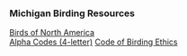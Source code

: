 ### Michigan Birding Resources

[Birds of North America](http://bna.birds.cornell.edu/bna/species)  
[Alpha Codes (4-letter)](http://www.pwrc.usgs.gov/BBL/MANUAL/speclist.cfm)
[Code of Birding Ethics](http://www.aba.org/about/ethics.html)
